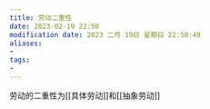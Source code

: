 ```yaml
---
title: 劳动二重性
date: 2023-02-19 22:50
modification date: 2023 二月 19日 星期日 22:50:49
aliases: 
- 
tags: 
- 
---
```


劳动的二重性为[[具体劳动]]和[[抽象劳动]]
